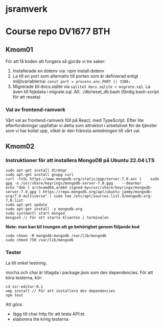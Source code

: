 # jsramverk
Course repo DV1677 BTH
====================
## Kmom01

För att få koden att fungera så gjorde vi tre saker:
1. Installerade en dotenv via: npm install dotenv
2. La till en port som alternativ till porten som är definierad enligt miljövariablerna: ``const port = process.env.PORT || 3300;``
3. Migrerade till docs.sqlite via ```sqlite3 docs.sqlite < migrate.sql```. La även till fejkdata i migrate.sql. Alt. ./db/reset_db.bash (färdig bash-script för att reseta)

### Val av frontend-ramverk

Vårt val av frontend-ramverk föll på React, med TypeScript. Efter lite efterforskningar uppfattar vi detta som attraktivt i arbetslivet för de tjänster som vi har kollat upp, vilket är den främsta anledningen till vårt val.

## Kmom02

### Instruktioner för att installera MongoDB på Ubuntu 22.04 LTS
```
sudo apt-get install dirmngr
sudo apt-get install gnupg curl
curl -fsSL https://www.mongodb.org/static/pgp/server-7.0.asc |    sudo gpg -o /usr/share/keyrings/mongodb-server-7.0.gpg    --dearmor
echo "deb [ arch=amd64,arm64 signed-by=/usr/share/keyrings/mongodb-server-7.0.gpg ] https://repo.mongodb.org/apt/ubuntu jammy/mongodb-org/7.0 multiverse" | sudo tee /etc/apt/sources.list.d/mongodb-org-7.0.list
sudo apt-get update
sudo apt-get install -y mongodb-org
sudo systemctl start mongod
mongosh // För att starta klienten i terminalen
```
**Note: man kan bli tvungen att ge behörighet genom följande kod**
```
sudo chown -R mongodb:mongodb /var/lib/mongodb
sudo chmod 750 /var/lib/mongodb
```


### Tester
La till enkel testning.

mocha och chai är tillagda i package.json som dev dependencies. För att köra testerna, kör:
```
cd ssr-editor-0.1
nmp install // För att installera dev dependencies
npm test
```

Att göra:
- lägg till chai-http för att testa API:et
- elaborera lite kring testerna